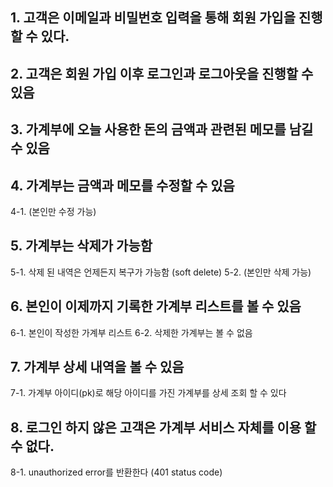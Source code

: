 ## 1. 고객은 이메일과 비밀번호 입력을 통해 회원 가입을 진행 할 수 있다.

## 2. 고객은 회원 가입 이후 로그인과 로그아웃을 진행할 수 있음

## 3. **가계부에** 오늘 사용한 돈의 금액과 관련된 메모를 남길 수 있음

## 4. 가계부는 금액과 메모를 수정할 수 있음

4-1. (본인만 수정 가능)

## 5. 가계부는 삭제가 가능함

5-1. 삭제 된 내역은 언제든지 복구가 가능함 (soft delete)
5-2. (본인만 삭제 가능)

## 6. 본인이 이제까지 기록한 가계부 리스트를 볼 수 있음

6-1. 본인이 작성한 가계부 리스트
6-2. 삭제한 가계부는 볼 수 없음

## 7. 가계부 상세 내역을 볼 수 있음

7-1. 가계부 아이디(pk)로 해당 아이디를 가진 가계부를 상세 조회 할 수 있다

## 8. 로그인 하지 않은 고객은 가계부 서비스 자체를 이용 할 수 없다.

8-1. unauthorized error를 반환한다 (401 status code)
